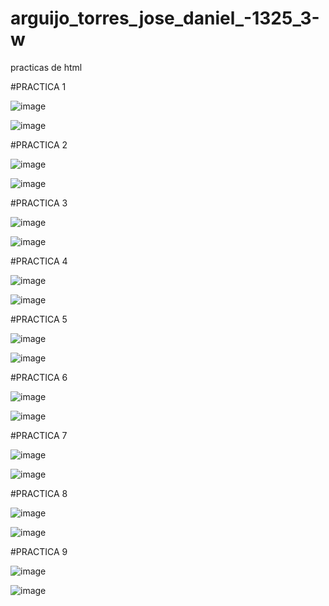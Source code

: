 # arguijo_torres_jose_daniel_-1325_3-w
practicas de html

#PRACTICA 1 

![image](https://github.com/user-attachments/assets/691eddf0-02a8-4aa5-b6c3-fe4ca107d776)

![image](https://github.com/user-attachments/assets/dc2387e9-0a06-421c-bf0c-1c06021bc9ae)

#PRACTICA 2 

![image](https://github.com/user-attachments/assets/02ad13b7-037d-4dd0-8452-723eafcaf57e)

![image](https://github.com/user-attachments/assets/95232216-8b08-4a6f-8222-a7aaacc8d264)

#PRACTICA 3 

![image](https://github.com/user-attachments/assets/60c8b2ed-9b0c-4bea-90a9-a138fb215ddd)

![image](https://github.com/user-attachments/assets/e870c4f3-749a-4cde-ba63-ca67bb405509)

#PRACTICA 4 

![image](https://github.com/user-attachments/assets/bdf9b34f-bb14-4f0a-9b4a-05ec8dc090a6)

![image](https://github.com/user-attachments/assets/4a99352f-13a4-4f25-8a4a-e85d97899213)

#PRACTICA 5 

![image](https://github.com/user-attachments/assets/4a95b040-02ed-48d2-93ea-05bad55be6a0)

![image](https://github.com/user-attachments/assets/a5582df0-2101-4241-8c85-fb0c7fa44ce2)

#PRACTICA 6

![image](https://github.com/user-attachments/assets/15e410eb-5944-4248-a082-3cd0f7907a27) 

![image](https://github.com/user-attachments/assets/2c8aa832-a915-47c8-bbf9-a20c091e5622) 

#PRACTICA 7 

![image](https://github.com/user-attachments/assets/c5267e38-7f6f-48a4-8ede-71011bfc3605) 

![image](https://github.com/user-attachments/assets/8db4ea5f-e3c6-4e98-933e-2a11891bcae8) 

#PRACTICA 8

![image](https://github.com/user-attachments/assets/a801bf5f-9529-4a0a-a76e-670cfac944ed)

![image](https://github.com/user-attachments/assets/874b80d3-85e0-4d0c-bc5b-7ec47be7ad32) 

#PRACTICA 9

![image](https://github.com/user-attachments/assets/6f685bb8-52eb-4841-9e6d-4246cde9158a)

![image](https://github.com/user-attachments/assets/c20a7278-1f50-432b-baad-717239161dd4)
